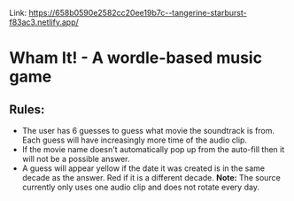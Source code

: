 Link: https://658b0590e2582cc20ee19b7c--tangerine-starburst-f83ac3.netlify.app/

# Wham It! - A wordle-based music game

## Rules:
- The user has 6 guesses to guess what movie the soundtrack is from. Each guess will have increasingly more time of the audio clip.
- If the movie name doesn't automatically pop up from the auto-fill then it will not be a possible answer.
- A guess will appear yellow if the date it was created is in the same decade as the answer. Red if it is a different decade.
**Note:** The source currently only uses one audio clip and does not rotate every day.
